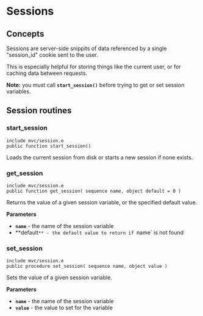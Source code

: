 # Sessions

## Concepts

Sessions are server-side snippits of data referenced by a single "session_id" cookie sent to the user.

This is especially helpful for storing things like the current user, or for caching data between requests.

**Note:** you must call **`start_session()`** before trying to get or set session variables.

## Session routines

### start_session

`include mvc/session.e`  
`public function start_session()`

Loads the current session from disk or starts a new session if none exists.

### get_session

`include mvc/session.e`  
`public function get_session( sequence name, object default = 0 )`

Returns the value of a given session variable, or the specified default value.

**Parameters**

- **`name`** - the name of the session variable
- **default`** - the default value to return if `name` is not found

### set_session

`include mvc/session.e`  
`public procedure set_session( sequence name, object value )`

Sets the value of a given session variable.

**Parameters**

- **`name`** - the name of the session variable
- **`value`** - the value to set for the variable
